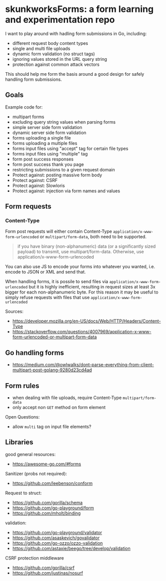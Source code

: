 # skunkworksForms: a form learning and experimentation repo

I want to play around with hadling form submissions in Go, including:

- different request body content types
- single and multi file uploads
- dynamic form validation (no struct tags)
- ignoring values stored in the URL query string
- protection against common attack vectors

This should help me form the basis around a good design for safely handling form submissions.

## Goals

Example code for:
- multipart forms
- excluding query string values when parsing forms
- simple server side form validation
- dynamic server side form validation
- forms uploading a single file
- forms uploading a multiple files
- forms input files using "accept" tag for certain file types
- forms input files using "multiple" tag
- form post success responses
- form post success thank you page
- restricting submissions to a given request domain
- Protect against: posting massive form body
- Protect against: CSRF
- Protect against: Slowloris
- Protect against: injection via form names and values

## Form requests

### Content-Type

Form post requests will either contain Content-Type `application/x-www-form-urlencoded` or `multipart/form-data`, both need to be supported.

> if you have binary (non-alphanumeric) data (or a significantly sized payload) to transmit, use multipart/form-data. Otherwise, use application/x-www-form-urlencoded

You can also use JS to encode your forms into whatever you wanted, i.e. encode to JSON or XML and send that.

When handling forms, it is possile to send files via `application/x-www-form-urlencoded` but it is highly inefficient, resulting in request sizes at least 3x bigger for each non-alphanumeric byte. For this reason it may be useful to simply refuse requests with files that use `application/x-www-form-urlencoded`

Sources:

- https://developer.mozilla.org/en-US/docs/Web/HTTP/Headers/Content-Type
- https://stackoverflow.com/questions/4007969/application-x-www-form-urlencoded-or-multipart-form-data

## Go handling forms

- https://medium.com/@owlwalks/dont-parse-everything-from-client-multipart-post-golang-9280d23cd4ad

## Form rules

- when dealing with file uploads, require Content-Type `multipart/form-data`
- only accept non `GET` method on form element

Open Questions:

- allow `multi` tag on input file elements?

## Libraries

good general resources:
- https://awesome-go.com/#forms

Sanitizer (probs not required):
- https://github.com/leebenson/conform

Request to struct:
- https://github.com/gorilla/schema
- https://github.com/go-playground/form
- https://github.com/mholt/binding

validation:
- https://github.com/go-playground/validator
- https://github.com/asaskevich/govalidator
- https://github.com/go-ozzo/ozzo-validation
- https://github.com/astaxie/beego/tree/develop/validation

CSRF protection middleware
- https://github.com/gorilla/csrf
- https://github.com/justinas/nosurf
